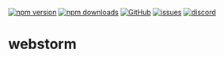 [![npm version](https://img.shields.io/npm/v/@itrocks/webstorm?logo=npm)](https://www.npmjs.org/package/@itrocks/webstorm)
[![npm downloads](https://img.shields.io/npm/dm/@itrocks/webstorm)](https://www.npmjs.org/package/@itrocks/webstorm)
[![GitHub](https://img.shields.io/github/last-commit/itrocks-ts/webstorm?color=2dba4e&label=commit&logo=github)](https://github.com/itrocks-ts/webstorm)
[![issues](https://img.shields.io/github/issues/itrocks-ts/webstorm)](https://github.com/itrocks-ts/webstorm/issues)
[![discord](https://img.shields.io/discord/1314141024020467782?color=7289da&label=discord&logo=discord&logoColor=white)](https://25.re/ditr)

# webstorm
